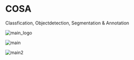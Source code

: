# COSA
Classfication, Objectdetection, Segmentation & Annotation


![main_logo](https://user-images.githubusercontent.com/60123823/91150185-07c6c880-e6f7-11ea-9e0b-52131d86a0bd.jpg)

![main](https://user-images.githubusercontent.com/60123823/91151663-ed8dea00-e6f8-11ea-9c8e-a46ca7d3aa16.jpg)

![main2](https://user-images.githubusercontent.com/60123823/91151666-eebf1700-e6f8-11ea-9ca1-6a9c62ccb7f3.jpg)

